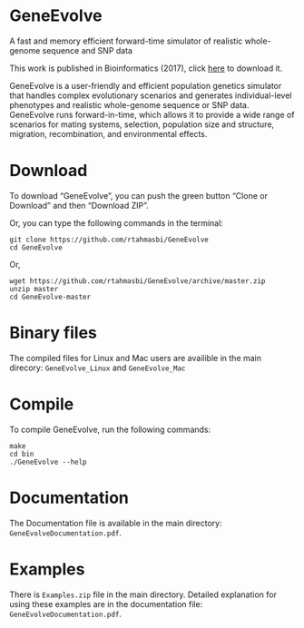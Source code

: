# GeneEvolve
A fast and memory efficient forward-time simulator of realistic whole-genome sequence and SNP data


This work is published in Bioinformatics (2017), click [here](https://academic.oup.com/bioinformatics/article/33/2/294/2525714) to download it.



GeneEvolve is a user-friendly and efficient population genetics simulator that handles complex evolutionary scenarios and generates individual-level phenotypes and realistic whole-genome sequence or SNP data.
GeneEvolve runs forward-in-time, which allows it to provide a wide range of scenarios for mating systems, selection, population size and structure, migration, recombination, and environmental effects.


# Download
To download “GeneEvolve”, you can push the green button “Clone or Download” and then “Download ZIP”.

Or, you can type the following commands in the terminal:
    
    git clone https://github.com/rtahmasbi/GeneEvolve
    cd GeneEvolve
    
    
Or,

    wget https://github.com/rtahmasbi/GeneEvolve/archive/master.zip
    unzip master
    cd GeneEvolve-master


# Binary files
The compiled files for Linux and Mac users are availible in the main direcory: `GeneEvolve_Linux` and `GeneEvolve_Mac`



# Compile
To compile GeneEvolve, run the following commands:

    make
    cd bin
    ./GeneEvolve --help



# Documentation
The Documentation file is available in the main directory: `GeneEvolveDocumentation.pdf`.


# Examples
There is `Examples.zip` file in the main directory. Detailed explanation for using these examples are in the documentation file: `GeneEvolveDocumentation.pdf`.

